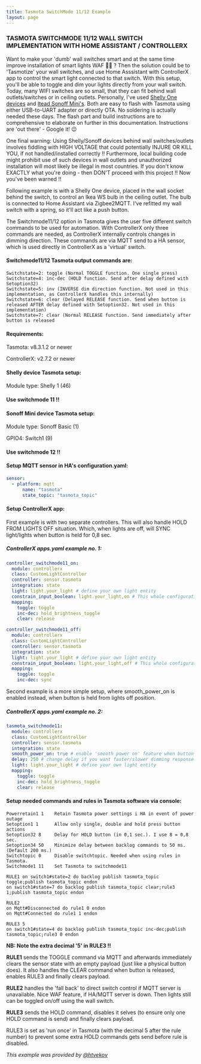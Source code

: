 ```yaml
---
title: Tasmota SwitchMode 11/12 Example
layout: page
---
```


### TASMOTA SWITCHMODE 11/12 WALL SWITCH IMPLEMENTATION WITH HOME ASSISTANT / CONTROLLERX

Want to make your 'dumb' wall switches smart and at the same time improve installation of smart lights WAF 👩‍🦰 ?  Then the solution could be to 'Tasmotize' your wall switches, and use Home Asssistant with ControllerX app to control the smart light connected to that switch. With this setup, you'll be able to toggle and dim your lights directly from your wall switch. Today, many WIFI switches are so small, that they can fit behind wall outlets/switches or in ceiling outlets. Personally, I've used [Shelly One devices](https://shop.shelly.cloud/shelly-1-wifi-smart-home-automation#50) and [Itead Sonoff Mini's](https://www.itead.cc/sonoff-mini.html). Both are easy to flash with Tasmota using either USB-to-UART adapter or directly OTA. No soldering is actually needed these days. The flash part and build instructions are to comprehensive to elaborate on further in this documentation. Instructions are 'out there' - Google it! 😉

One final warning: Using Shelly/Sonoff devices behind wall switches/outlets involves fiddling with HIGH VOLTAGE that could potentially INJURE OR KILL YOU, if not handled/installed correctly !! Furthermore, local building code might prohibit use of such devices in wall outlets and unauthorized installation will most likely be illegal in most countries. If you don't know EXACTLY what you're doing - then DON'T proceed with this project !! Now you've been warned !!

Following example is with a Shelly One device, placed in the wall socket behind the switch, to control an Ikea WS bulb in the ceiling outlet. The bulb is connected to Home Assistant via Zigbee2MQTT. I've refitted my wall switch with a spring, so it'll act like a push button.

The Switchmode11/12 option in Tasmota gives the user five different switch commands to be used for automation. With ControllerX only three commands are needed, as ControllerX internally controls changes in dimming direction. These commands are via MQTT send to a HA sensor, which is used directly in ControllerX as a 'virtual' switch.

#### Switchmode11/12 Tasmota output commands are:
```
Switchstate=2: toggle (Normal TOGGLE function. One single press)
Switchstate=4: inc-dec (HOLD function. Send after delay defined with Setoption32)
Switchstate=5: inv (INVERSE dim direction function. Not used in this implementation, as ControllerX handles this internally)
Switchstate=6: clear (Delayed RELEASE function. Send when button is released AFTER delay defined with Setoption32. Not used in this implementation)
Switchstate=7: clear (Normal RELEASE function. Send immediately after button is released
```


#### Requirements:
Tasmota: v8.3.1.2 or newer

ControllerX: v2.7.2 or newer 


#### Shelly device Tasmota setup: 
Module type: Shelly 1 (46)

#### Use switchmode 11 !!


#### Sonoff Mini device Tasmota setup:

Module type: Sonoff Basic (1)

GPIO4: Switch1 (9)

#### Use switchmode 12 !!


#### Setup MQTT sensor in HA's configuration.yaml:

```yaml
sensor:
  - platform: mqtt
      name: "tasmota"
      state_topic: "tasmota_topic"
```


#### Setup ControllerX app:

First example is with two separate controllers. This will also handle HOLD FROM LIGHTS OFF situation. Which, when lights are off, will SYNC light/lights when button is held for 0,8 sec.

##### ControllerX apps.yaml example no. 1:

```yaml
controller_switchmode11_on:
  module: controllerx
  class: CustomLightController
  controller: sensor.tasmota
  integration: state
  light: light.your_light # define your own light entity
  constrain_input_boolean: light.your_light,on # This whole configuration will work when the light is on
  mapping:
    toggle: toggle
    inc-dec: hold_brightness_toggle
    clear: release

controller_switchmode11_off:
  module: controllerx
  class: CustomLightController
  controller: sensor.tasmota
  integration: state
  light: light.your_light # define your own light entity
  constrain_input_boolean: light.your_light,off # This whole configuration will work when the light is off
  mapping:
    toggle: toggle
    inc-dec: sync
```

Second example is a more simple setup, where smooth_power_on is enabled instead, when button is held from lights off position.

##### ControllerX apps.yaml example no. 2:

```yaml
tasmota_switchmode11:
  module: controllerx
  class: CustomLightController
  controller: sensor.tasmota
  integration: state
  smooth_power_on: true # enable 'smooth power on' feature when button is held from lights off
  delay: 250 # change delay if you want faster/slower dimming response (default: 350 ms.)
  light: light.your_light # define your own light entity
  mapping:
    toggle: toggle
    inc-dec: hold_brightness_toggle
    clear: release
```

#### Setup needed commands and rules in Tasmota software via console:

```
Powerretain1 1    Retain Tasmota power settings i HA in event of power outage
Setoption1 1      Allow only single, double and hold press button actions
Setoption32 8     Delay for HOLD button (in 0,1 sec.). I use 8 = 0,8 sec.
Setoption34 50    Minimize delay between backlog commands to 50 ms. (Default 200 ms.)
Switchtopic 0     Disable switchtopic. Needed when using rules in Tasmota.
Switchmode1 11    Set Tasmota to switchmode11

RULE1 on switch1#state=2 do backlog publish tasmota_topic toggle;publish tasmota_topic endon
on switch1#state=7 do backlog publish tasmota_topic clear;rule3 1;publish tasmota_topic endon

RULE2
on Mqtt#Disconnected do rule1 0 endon
on Mqtt#Connected do rule1 1 endon

RULE3 5
on switch1#state=4 do backlog publish tasmota_topic inc-dec;publish tasmota_topic;rule3 0 endon
```

**NB: Note the extra decimal '5' in RULE3 !!**

**RULE1** sends the TOGGLE command via MQTT and afterwards immediately clears the sensor state with an empty payload (just like a physical button does). It also handles the CLEAR command when button is released, enables RULE3 and finally clears payload.

**RULE2** handles the 'fall back' to direct switch control if MQTT server is unavailable. Nice WAF feature, if HA/MQTT server is down. Then lights still can be toggled on/off using the wall switch.

**RULE3** sends the HOLD command, disables it selves (to ensure only one HOLD command is send) and finally clears payload.

RULE3 is set as 'run once' in Tasmota (with the decimal 5 after the rule number) to prevent some extra HOLD commands gets send before rule is disabled.

_This example was provided by [@htvekov](https://github.com/htvekov)_

